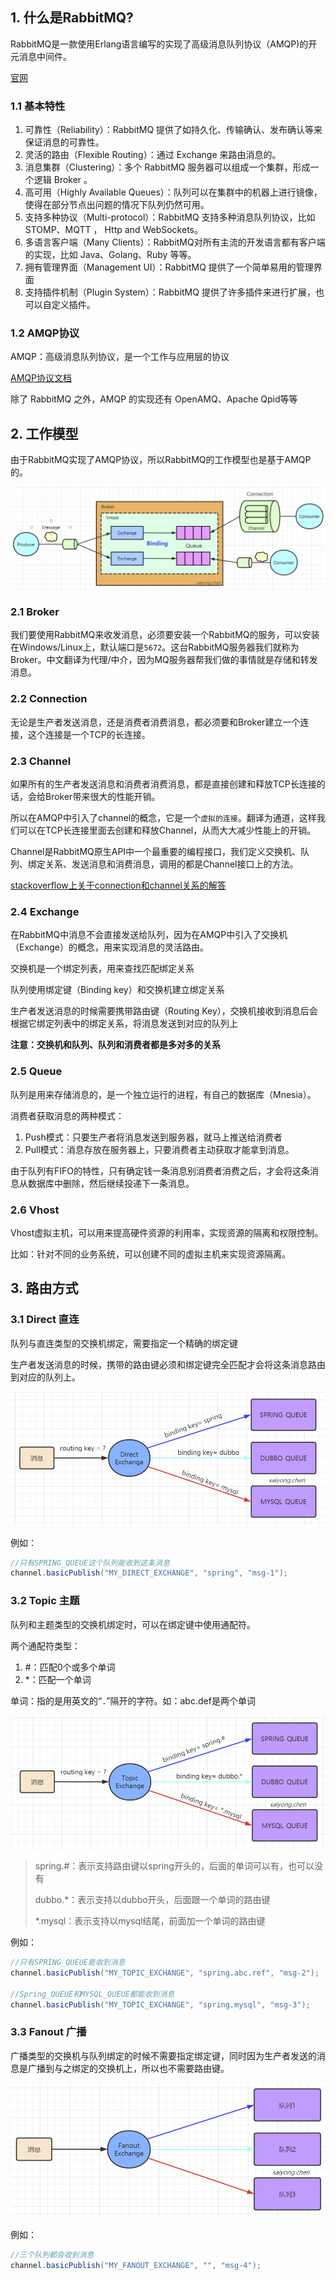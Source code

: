 ## 1. 什么是RabbitMQ?

RabbitMQ是一款使用Erlang语言编写的实现了高级消息队列协议（AMQP)的开元消息中间件。

[官网](https://www.rabbitmq.com/getstarted.html)



### 1.1 基本特性

1. 可靠性（Reliability）：RabbitMQ 提供了如持久化、传输确认、发布确认等来保证消息的可靠性。
2. 灵活的路由（Flexible Routing）：通过 Exchange 来路由消息的。
3. 消息集群（Clustering）：多个 RabbitMQ 服务器可以组成一个集群，形成一个逻辑 Broker 。
4. 高可用（Highly Available Queues）：队列可以在集群中的机器上进行镜像，使得在部分节点出问题的情况下队列仍然可用。
5. 支持多种协议（Multi-protocol）：RabbitMQ 支持多种消息队列协议，比如 STOMP、MQTT ， Http and WebSockets。
6. 多语言客户端（Many Clients）：RabbitMQ对所有主流的开发语言都有客户端的实现，比如 Java、Golang、Ruby 等等。
7. 拥有管理界面（Management UI）：RabbitMQ 提供了一个简单易用的管理界面
8. 支持插件机制（Plugin System）：RabbitMQ 提供了许多插件来进行扩展，也可以自定义插件。



### 1.2 AMQP协议

AMQP：高级消息队列协议，是一个工作与应用层的协议

[AMQP协议文档](http://www.amqp.org/sites/amqp.org/files/amqp.pdf)



除了  RabbitMQ  之外，AMQP 的实现还有  OpenAMQ、Apache  Qpid等等



## 2. 工作模型

由于RabbitMQ实现了AMQP协议，所以RabbitMQ的工作模型也是基于AMQP的。

![image-20210528024213667](image/image-20210528024213667.png)



### 2.1 Broker

​	我们要使用RabbitMQ来收发消息，必须要安装一个RabbitMQ的服务，可以安装在Windows/Linux上，默认端口是`5672`。这台RabbitMQ服务器我们就称为Broker。中文翻译为代理/中介，因为MQ服务器帮我们做的事情就是存储和转发消息。



### 2.2 Connection

无论是生产者发送消息，还是消费者消费消息，都必须要和Broker建立一个连接，这个连接是一个TCP的长连接。



### 2.3 Channel

如果所有的生产者发送消息和消费者消费消息，都是直接创建和释放TCP长连接的话，会给Broker带来很大的性能开销。

所以在AMQP中引入了channel的概念，它是一个`虚拟的连接`。翻译为通道，这样我们可以在TCP长连接里面去创建和释放Channel，从而大大减少性能上的开销。

Channel是RabbitMQ原生API中一个最重要的编程接口，我们定义交换机、队列、绑定关系、发送消息和消费消息，调用的都是Channel接口上的方法。



[stackoverflow上关于connection和channel关系的解答](https://stackoverflow.com/questions/18418936/rabbitmq-and-relationship-%20between-channel-and-connection)



### 2.4 Exchange

在RabbitMQ中消息不会直接发送给队列，因为在AMQP中引入了交换机（Exchange）的概念，用来实现消息的灵活路由。

交换机是一个绑定列表，用来查找匹配绑定关系

队列使用绑定键（Binding key）和交换机建立绑定关系

生产者发送消息的时候需要携带路由键（Routing Key），交换机接收到消息后会根据它绑定列表中的绑定关系，将消息发送到对应的队列上



**注意：交换机和队列、队列和消费者都是多对多的关系**



### 2.5 Queue

队列是用来存储消息的，是一个独立运行的进程，有自己的数据库（Mnesia）。



消费者获取消息的两种模式：

1. Push模式：只要生产者将消息发送到服务器，就马上推送给消费者
2. Pull模式：消息存放在服务器上，只要消费者主动获取才能拿到消息。



由于队列有FIFO的特性，只有确定钱一条消息别消费者消费之后，才会将这条消息从数据库中删除，然后继续投递下一条消息。



### 2.6 Vhost

Vhost虚拟主机，可以用来提高硬件资源的利用率，实现资源的隔离和权限控制。

比如：针对不同的业务系统，可以创建不同的虚拟主机来实现资源隔离。



## 3. 路由方式

### 3.1 Direct 直连

队列与直连类型的交换机绑定，需要指定一个精确的绑定键

生产者发送消息的时候，携带的路由键必须和绑定键完全匹配才会将这条消息路由到对应的队列上。



![image-20210528032003447](image/image-20210528032003447.png)



例如：

```java
//只有SPRING_QUEUE这个队列能收到这条消息
channel.basicPublish("MY_DIRECT_EXCHANGE", "spring", "msg-1");
```



### 3.2 Topic 主题

队列和主题类型的交换机绑定时，可以在绑定键中使用通配符。

两个通配符类型：

1. \#：匹配0个或多个单词
2. \*：匹配一个单词

单词：指的是用英文的“`.`”隔开的字符。如：abc.def是两个单词



![image-20210528033632351](image/image-20210528033632351.png)



> spring.#：表示支持路由键以spring开头的，后面的单词可以有，也可以没有
>
> dubbo.*：表示支持以dubbo开头，后面跟一个单词的路由键
>
> *.mysql：表示支持以mysql结尾，前面加一个单词的路由键



例如：

```java
//只有SPRING_QUEUE能收到消息
channel.basicPublish("MY_TOPIC_EXCHANGE", "spring.abc.ref", "msg-2");

//Spring_QUEUE和MYSQL_QUEUE都能收到消息
channel.basicPublish("MY_TOPIC_EXCHANGE", "spring.mysql", "msg-3");
```



### 3.3 Fanout 广播

广播类型的交换机与队列绑定的时候不需要指定绑定键，同时因为生产者发送的消息是广播到与之绑定的交换机上，所以也不需要路由键。



![image-20210528033749797](image/image-20210528033749797.png)



例如：

```java
//三个队列都会收到消息
channel.basicPublish("MY_FANOUT_EXCHANGE", "", "msg-4");
```

